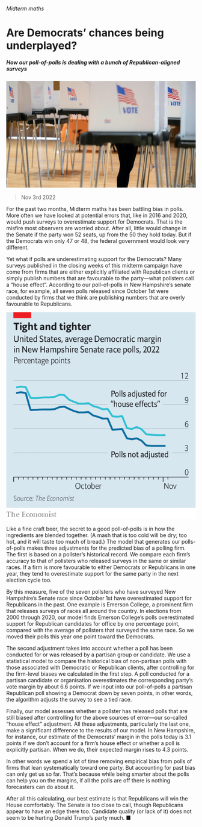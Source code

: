 ###### Midterm maths

# Are Democrats’ chances being underplayed? 

##### How our poll-of-polls is dealing with a bunch of Republican-aligned surveys 

![image](images/20221105_USP507.jpg) 

> Nov 3rd 2022 


For the past two months, Midterm maths has been battling bias in polls. More often we have looked at potential errors that, like in 2016 and 2020, would push surveys to overestimate support for Democrats. That is the misfire most observers are worried about. After all, little would change in the Senate if the party won 52 seats, up from the 50 they hold today. But if the Democrats win only 47 or 48, the federal government would look very different.

Yet what if polls are underestimating support for the Democrats? Many surveys published in the closing weeks of this midterm campaign have come from firms that are either explicitly affiliated with Republican clients or simply publish numbers that are favourable to the party—what pollsters call a “house effect”. According to our poll-of-polls in New Hampshire’s senate race, for example, all seven polls released since October 1st were conducted by firms that we think are publishing numbers that are overly favourable to Republicans.

![image](images/20221105_USC609.png) 


Like a fine craft beer, the secret to a good poll-of-polls is in how the ingredients are blended together. (A mash that is too cold will be dry; too hot, and it will taste too much of bread.) The model that generates our polls-of-polls makes three adjustments for the predicted bias of a polling firm. The first is based on a pollster’s historical record. We compare each firm’s accuracy to that of pollsters who released surveys in the same or similar races. If a firm is more favourable to either Democrats or Republicans in one year, they tend to overestimate support for the same party in the next election cycle too. 

By this measure, five of the seven pollsters who have surveyed New Hampshire’s Senate race since October 1st have overestimated support for Republicans in the past. One example is Emerson College, a prominent firm that releases surveys of races all around the country. In elections from 2000 through 2020, our model finds Emerson College’s polls overestimated support for Republican candidates for office by one percentage point, compared with the average of pollsters that surveyed the same race. So we moved their polls this year one point toward the Democrats.


The second adjustment takes into account whether a poll has been conducted for or was released by a partisan group or candidate. We use a statistical model to compare the historical bias of non-partisan polls with those associated with Democratic or Republican clients, after controlling for the firm-level biases we calculated in the first step. A poll conducted for a partisan candidate or organisation overestimates the corresponding party’s vote margin by about 6.6 points. If we input into our poll-of-polls a partisan Republican poll showing a Democrat down by seven points, in other words, the algorithm adjusts the survey to see a tied race.

Finally, our model assesses whether a pollster has released polls that are still biased after controlling for the above sources of error—our so-called “house effect” adjustment. All these adjustments, particularly the last one, make a significant difference to the results of our model. In New Hampshire, for instance, our estimate of the Democrats’ margin in the polls today is 3.1 points if we don’t account for a firm’s house effect or whether a poll is explicitly partisan. When we do, their expected margin rises to 4.3 points.

In other words we spend a lot of time removing empirical bias from polls of firms that lean systematically toward one party. But accounting for past bias can only get us so far. That’s because while being smarter about the polls can help you on the margins, if all the polls are off there is nothing forecasters can do about it.

After all this calculating, our best estimate is that Republicans will win the House comfortably. The Senate is too close to call, though Republicans appear to have an edge there too. Candidate quality (or lack of it) does not seem to be hurting Donald Trump’s party much. ■


